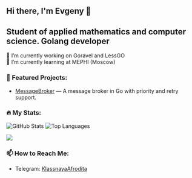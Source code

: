 ## Hi there, I'm Evgeny 👋
## Student of applied mathematics and computer science. Golang developer

<!--
**KlassnayaAfrodita/KlassnayaAfrodita** is a ✨ _special_ ✨ repository because its `README.md` (this file) appears on your GitHub profile.

Here are some ideas to get you started:


-->
🔭 I’m currently working on Goravel and LessGO\
🌱 I’m currently learning at MEPHI (Moscow)
### 🔧 Featured Projects:
- [MessageBroker](https://github.com/KlassnayaAfrodita/AfroditaMQ) — A message broker in Go with priority and retry support.
### :fire: My Stats: 
![GitHub Stats](https://github-readme-stats.vercel.app/api?username=KlassnayaAfrodita&show_icons=true&theme=buefy)
![Top Languages](https://github-readme-stats.vercel.app/api/top-langs/?username=KlassnayaAfrodita&layout=compact&theme=buefy)

<p>
  <a href="https://skillicons.dev">
    <img src="https://skillicons.dev/icons?i=go,python,java,docker,git,github,postgresql,redis,mongodb"/>
  </a>
</p>


### 📫 How to Reach Me:
- Telegram: [KlassnayaAfrodita](https://t.me/MyNameIsEKJ)


